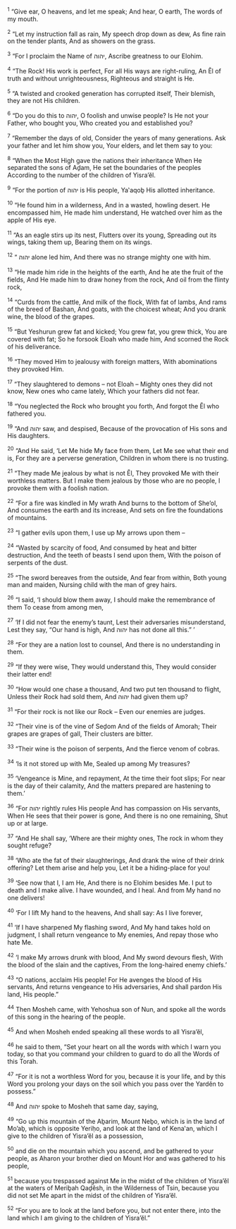 <sup>1</sup> “Give ear, O heavens, and let me speak; And hear, O earth, The words of my mouth.

<sup>2</sup> “Let my instruction fall as rain, My speech drop down as dew, As fine rain on the tender plants, And as showers on the grass.

<sup>3</sup> “For I proclaim the Name of יהוה, Ascribe greatness to our Elohim.

<sup>4</sup> “The Rock! His work is perfect, For all His ways are right-ruling, An Ĕl of truth and without unrighteousness, Righteous and straight is He.

<sup>5</sup> “A twisted and crooked generation has corrupted itself, Their blemish, they are not His children.

<sup>6</sup> “Do you do this to יהוה, O foolish and unwise people? Is He not your Father, who bought you, Who created you and established you?

<sup>7</sup> “Remember the days of old, Consider the years of many generations. Ask your father and let him show you, Your elders, and let them say to you:

<sup>8</sup> “When the Most High gave the nations their inheritance When He separated the sons of Aḏam, He set the boundaries of the peoples According to the number of the children of Yisra’ĕl.

<sup>9</sup> “For the portion of יהוה is His people, Ya‛aqoḇ His allotted inheritance.

<sup>10</sup> “He found him in a wilderness, And in a wasted, howling desert. He encompassed him, He made him understand, He watched over him as the apple of His eye.

<sup>11</sup> “As an eagle stirs up its nest, Flutters over its young, Spreading out its wings, taking them up, Bearing them on its wings.

<sup>12</sup> “ יהוה alone led him, And there was no strange mighty one with him.

<sup>13</sup> “He made him ride in the heights of the earth, And he ate the fruit of the fields, And He made him to draw honey from the rock, And oil from the flinty rock,

<sup>14</sup> “Curds from the cattle, And milk of the flock, With fat of lambs, And rams of the breed of Bashan, And goats, with the choicest wheat; And you drank wine, the blood of the grapes.

<sup>15</sup> “But Yeshurun grew fat and kicked; You grew fat, you grew thick, You are covered with fat; So he forsook Eloah who made him, And scorned the Rock of his deliverance.

<sup>16</sup> “They moved Him to jealousy with foreign matters, With abominations they provoked Him.

<sup>17</sup> “They slaughtered to demons – not Eloah – Mighty ones they did not know, New ones who came lately, Which your fathers did not fear.

<sup>18</sup> “You neglected the Rock who brought you forth, And forgot the Ĕl who fathered you.

<sup>19</sup> “And יהוה saw, and despised, Because of the provocation of His sons and His daughters.

<sup>20</sup> “And He said, ‘Let Me hide My face from them, Let Me see what their end is, For they are a perverse generation, Children in whom there is no trusting.

<sup>21</sup> “They made Me jealous by what is not Ĕl, They provoked Me with their worthless matters. But I make them jealous by those who are no people, I provoke them with a foolish nation.

<sup>22</sup> “For a fire was kindled in My wrath And burns to the bottom of She’ol, And consumes the earth and its increase, And sets on fire the foundations of mountains.

<sup>23</sup> “I gather evils upon them, I use up My arrows upon them –

<sup>24</sup> “Wasted by scarcity of food, And consumed by heat and bitter destruction, And the teeth of beasts I send upon them, With the poison of serpents of the dust.

<sup>25</sup> “The sword bereaves from the outside, And fear from within, Both young man and maiden, Nursing child with the man of grey hairs.

<sup>26</sup> “I said, ‘I should blow them away, I should make the remembrance of them To cease from among men,

<sup>27</sup> ‘If I did not fear the enemy’s taunt, Lest their adversaries misunderstand, Lest they say, “Our hand is high, And יהוה has not done all this.” ’

<sup>28</sup> “For they are a nation lost to counsel, And there is no understanding in them.

<sup>29</sup> “If they were wise, They would understand this, They would consider their latter end!

<sup>30</sup> “How would one chase a thousand, And two put ten thousand to flight, Unless their Rock had sold them, And יהוה had given them up?

<sup>31</sup> “For their rock is not like our Rock – Even our enemies are judges.

<sup>32</sup> “Their vine is of the vine of Seḏom And of the fields of Amorah; Their grapes are grapes of gall, Their clusters are bitter.

<sup>33</sup> “Their wine is the poison of serpents, And the fierce venom of cobras.

<sup>34</sup> ‘Is it not stored up with Me, Sealed up among My treasures?

<sup>35</sup> ‘Vengeance is Mine, and repayment, At the time their foot slips; For near is the day of their calamity, And the matters prepared are hastening to them.’

<sup>36</sup> “For יהוה rightly rules His people And has compassion on His servants, When He sees that their power is gone, And there is no one remaining, Shut up or at large.

<sup>37</sup> “And He shall say, ‘Where are their mighty ones, The rock in whom they sought refuge?

<sup>38</sup> ‘Who ate the fat of their slaughterings, And drank the wine of their drink offering? Let them arise and help you, Let it be a hiding-place for you!

<sup>39</sup> ‘See now that I, I am He, And there is no Elohim besides Me. I put to death and I make alive. I have wounded, and I heal. And from My hand no one delivers!

<sup>40</sup> ‘For I lift My hand to the heavens, And shall say: As I live forever,

<sup>41</sup> ‘If I have sharpened My flashing sword, And My hand takes hold on judgment, I shall return vengeance to My enemies, And repay those who hate Me.

<sup>42</sup> ‘I make My arrows drunk with blood, And My sword devours flesh, With the blood of the slain and the captives, From the long-haired enemy chiefs.’

<sup>43</sup> “O nations, acclaim His people! For He avenges the blood of His servants, And returns vengeance to His adversaries, And shall pardon His land, His people.”

<sup>44</sup> Then Mosheh came, with Yehoshua son of Nun, and spoke all the words of this song in the hearing of the people.

<sup>45</sup> And when Mosheh ended speaking all these words to all Yisra’ĕl,

<sup>46</sup> he said to them, “Set your heart on all the words with which I warn you today, so that you command your children to guard to do all the Words of this Torah.

<sup>47</sup> “For it is not a worthless Word for you, because it is your life, and by this Word you prolong your days on the soil which you pass over the Yardĕn to possess.”

<sup>48</sup> And יהוה spoke to Mosheh that same day, saying,

<sup>49</sup> “Go up this mountain of the Aḇarim, Mount Neḇo, which is in the land of Mo’aḇ, which is opposite Yeriḥo, and look at the land of Kena‛an, which I give to the children of Yisra’ĕl as a possession,

<sup>50</sup> and die on the mountain which you ascend, and be gathered to your people, as Aharon your brother died on Mount Hor and was gathered to his people,

<sup>51</sup> because you trespassed against Me in the midst of the children of Yisra’ĕl at the waters of Meriḇah Qaḏĕsh, in the Wilderness of Tsin, because you did not set Me apart in the midst of the children of Yisra’ĕl.

<sup>52</sup> “For you are to look at the land before you, but not enter there, into the land which I am giving to the children of Yisra’ĕl.”

